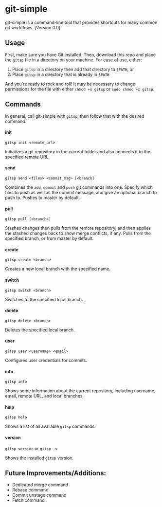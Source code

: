 # git-simple

git-simple is a command-line tool that provides shortcuts for many common git workflows. [Version 0.0]

## Usage

First, make sure you have Git installed. Then, download this repo and place the `gitsp` file in a directory on your machine. For ease of use, either:

1. Place `gitsp` in a directory then add that directory to `$PATH`, or
2. Place `gitsp` in a directory that is already in `$PATH`

And you're ready to rock and roll! It may be necessary to change permissions for the file with either `chmod +x gitsp` or `sudo chmod +x gitsp`.

## Commands

In general, call git-simple with `gitsp`, then follow that with the desired command.

#### init

`gitsp init <remote_url>`

Initializes a git repository in the current folder and also connects it to the specified remote URL.

#### send

`gitsp send <files> <commit_msg> [<branch]`

Combines the `add`, `commit` and `push` git commands into one. Specify which files to push as well as the commit message, and give an optional branch to push to. Pushes to master by default.

#### pull

`gitsp pull [<branch>]`

Stashes changes then pulls from the remote repository, and then applies the stashed changes back to show merge conflicts, if any. Pulls from the specified branch, or from master by default.

#### create

`gitsp create <branch>`

Creates a new local branch with the specified name.

#### switch

`gitsp switch <branch>`

Switches to the specified local branch.

#### delete

`gitsp delete <branch>`

Deletes the specified local branch.

#### user

`gitsp user <username> <email>`

Configures user credentials for commits.

#### info

`gitsp info`

Shows some information about the current repository, including username, email, remote URL, and local branches.

#### help

`gitsp help`

Shows a list of all available `gitsp` commands.

#### version

`gitsp version` or  `gitsp -v`

Shows the installed `gitsp` version.

## Future Improvements/Additions:

- Dedicated merge command
- Rebase command
- Commit unstage command
- Fetch command
